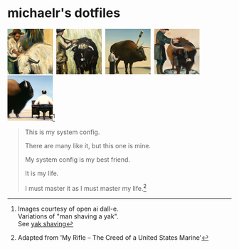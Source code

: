 # michaelr's dotfiles

<img src="imgs/dalle-yak-shave1-small.png" alt="man shaving yak 1">&nbsp;
<img src="imgs/dalle-yak-shave2-small.png" alt="man shaving yak 2">&nbsp;
<img src="imgs/dalle-yak-shave3-small.png" alt="man shaving yak 3">&nbsp;
<img src="imgs/dalle-yak-shave4-small.png" alt="man shaving yak 4">&nbsp;
<img src="imgs/dalle-yak-shave5-small.png" alt="man shaving yak 5">[^yakshaving]

[^yakshaving]: Images courtesy of open ai dall-e.  
Variations of "man shaving a yak".  
See [yak shaving](https://joi.ito.com/weblog/2005/03/05/yak-shaving.html)

> This is my system config.
>
> There are many like it, but this one is mine.
>
> My system config is my best friend.
>
> It is my life.
>
> I must master it as I must master my life.[^riflecreed]


[^riflecreed]: Adapted from 'My Rifle – The Creed of a United States Marine'


